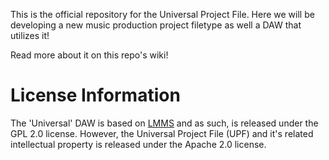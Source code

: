 This is the official repository for the Universal Project File. Here we will be developing a new music production project filetype as well a DAW that utilizes it!

Read more about it on this repo's wiki!

# License Information
The 'Universal' DAW is based on [LMMS](lmms.io) and as such, is released under the GPL 2.0 license.
However, the Universal Project File (UPF) and it's related intellectual property is released under the Apache 2.0 license.
